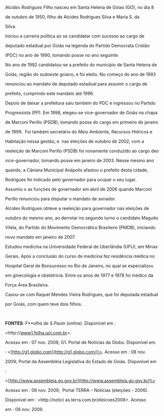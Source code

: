 

 



*Alcides Rodrigues Filho* nasceu em Santa Helena de Góias (GO), no dia 8

de outubro de 1950, filho de Alcides Rodrigues Silva e Maria S. da

Silva.



Iniciou a carreira política ao se candidatar com sucesso ao cargo de

deputado estadual por Goiás na legenda do Partido Democrata Cristão

(PDC) no ano de 1990, tomando posse no ano seguinte.



No ano de 1992 candidatou-se a prefeito do município de Santa Helena de

Goiás, região do sudoeste goiano, e foi eleito. No começo do ano de 1993

renunciou ao mandato de deputado estadual para assumir o cargo de

prefeito, cumprindo este mandato até 1996.



Depois de deixar a prefeitura saiu também do PDC e ingressou no Partido

Progressista (PP). Em 1998, elegeu-se vice-governador de Goiás na chapa

de Marconi Perillo (PSDB), tomando posse do cargo em primeiro de janeiro

de 1999.  Foi também secretário do Meio Ambiente, Recursos Hídricos e

Habitação nessa gestão, e  nas eleições de outubro de 2002, com a

reeleição de Marconi Perillo (PSDB) foi novamente conduzido ao cargo deo

vice-governador, tomando posse em janeiro de 2003. Nesse mesmo ano

quando, a Câmara Municipal Anápolis afastou o prefeito desta cidade,

Rodrigues foi indicado pelo governador para ocupar o seu lugar.



Assumiu o as funções de governador em abril de 2006 quando Marconi

Perillo renunciou para disputar o mandato de senador.



Alcides Rodrigues obteve a reeleição para governador nas eleições de

outubro do mesmo ano, ao derrotar no segundo turno o candidato Maguito

Vilela, do Partido do Movimento Democrático Brasileiro (PMDB), iniciando

novo mandato em janeiro de 2007.



Estudou medicina na Universidade Federal de Uberlândia (UFU), em Minas

Gerais. Após a conclusão do curso de medicina fez residência médica no

Hospital Geral de Bonsucesso no Rio de Janeiro, no qual se especializou

em ginecologia e obstetrícia. Entre os anos de 1977 e 1978 foi médico da

Força Área Brasileira.



Casou-se com Raquel Mendes Vieira Rodrigues, que foi deputada estadual

por Goiás, com quem teve dois filhos.



 



**FONTES**: *F**olha de S.Paulo* (online). Disponível em :

\<http://[www1.folha.uol.com.br](http://www1.folha.uol.com.br/folha/brasil/ult96u86076.shtml)\>.

Acesso em : 07 nov. 2009; G1. Portal de Notícias da Globo. Disponível em

: \<[http://g1.globo.com](http://g1.globo.com/)\>. Acesso em : 08 nov.

2009; Portal da Assembléia Legislativa do Estado de Goiás. Disponível em

:

\<[http://www.assembleia.go.gov.br](http://www.assembleia.go.gov.br/)\>

Acesso em : 08 nov. 2009;  Portal TERRA – Notícias (eleições - 2006).

Disponível em : \<http://notici as.terra.com.br/eleicoes2006\>. Acesso

em : 08 nov. 2009.

